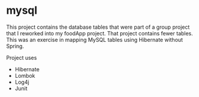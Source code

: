 # mysql  
This project contains the database tables that were part of a group project that I reworked into my foodApp project. That project contains fewer tables. This was an exercise in mapping MySQL tables using Hibernate without Spring.

Project uses   
* Hibernate
* Lombok
* Log4j
* Junit
